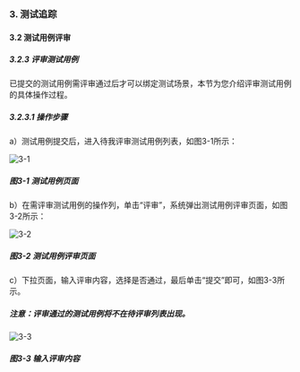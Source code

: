 ### 3. 测试追踪

#### 3.2 测试用例评审

##### 3.2.3 评审测试用例

已提交的测试用例需评审通过后才可以绑定测试场景，本节为您介绍评审测试用例的具体操作过程。

##### 3.2.3.1 操作步骤

a）测试用例提交后，进入待我评审测试用例列表，如图3-1所示：

![3-1](https://www.feisuanyz.com/fstest/cszz/pingshen/pingshen_3_1.png)

##### 图3-1 测试用例页面

b）在需评审测试用例的操作列，单击“评审”，系统弹出测试用例评审页面，如图3-2所示：

![3-2](https://www.feisuanyz.com/fstest/cszz/pingshen/pingshen_3_2.png)

##### 图3-2 测试用例评审页面

c）下拉页面，输入评审内容，选择是否通过，最后单击“提交”即可，如图3-3所示。

##### 注意：评审通过的测试用例将不在待评审列表出现。

![3-3](https://www.feisuanyz.com/fstest/cszz/pingshen/pingshen_3_3.png)

##### 图3-3 输入评审内容
